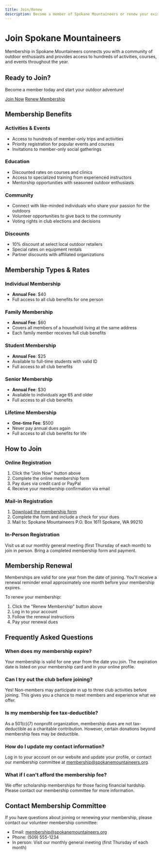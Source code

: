 ```yaml
---
title: Join/Renew
description: Become a member of Spokane Mountaineers or renew your existing membership
---
```


# Join Spokane Mountaineers

Membership in Spokane Mountaineers connects you with a community of outdoor enthusiasts and provides access to hundreds of activities, courses, and events throughout the year.

<div class="cta" style="margin-top: 2rem;">
  <h2>Ready to Join?</h2>
  <p>Become a member today and start your outdoor adventure!</p>
  <div class="cta-buttons">
    <a href="https://spokanemountaineers.org/membership/join" class="cta-button primary">Join Now</a>
    <a href="https://spokanemountaineers.org/membership/renew" class="cta-button secondary">Renew Membership</a>
  </div>
</div>

## Membership Benefits

### Activities & Events
- Access to hundreds of member-only trips and activities
- Priority registration for popular events and courses
- Invitations to member-only social gatherings

### Education
- Discounted rates on courses and clinics
- Access to specialized training from experienced instructors
- Mentorship opportunities with seasoned outdoor enthusiasts

### Community
- Connect with like-minded individuals who share your passion for the outdoors
- Volunteer opportunities to give back to the community
- Voting rights in club elections and decisions

### Discounts
- 10% discount at select local outdoor retailers
- Special rates on equipment rentals
- Partner discounts with affiliated organizations

## Membership Types & Rates

### Individual Membership
- **Annual Fee**: $40
- Full access to all club benefits for one person

### Family Membership
- **Annual Fee**: $60
- Covers all members of a household living at the same address
- Each family member receives full club benefits

### Student Membership
- **Annual Fee**: $25
- Available to full-time students with valid ID
- Full access to all club benefits

### Senior Membership
- **Annual Fee**: $30
- Available to individuals age 65 and older
- Full access to all club benefits

### Lifetime Membership
- **One-time Fee**: $500
- Never pay annual dues again
- Full access to all club benefits for life

## How to Join

### Online Registration
1. Click the "Join Now" button above
2. Complete the online membership form
3. Pay dues via credit card or PayPal
4. Receive your membership confirmation via email

### Mail-in Registration
1. [Download the membership form](assets/files/membership-form.pdf)
2. Complete the form and include a check for your dues
3. Mail to:
   Spokane Mountaineers
   P.O. Box 1611
   Spokane, WA 99210

### In-Person Registration
Visit us at our monthly general meeting (first Thursday of each month) to join in person. Bring a completed membership form and payment.

## Membership Renewal

Memberships are valid for one year from the date of joining. You'll receive a renewal reminder email approximately one month before your membership expires.

To renew your membership:
1. Click the "Renew Membership" button above
2. Log in to your account
3. Follow the renewal instructions
4. Pay your renewal dues

## Frequently Asked Questions

### When does my membership expire?
Your membership is valid for one year from the date you join. The expiration date is listed on your membership card and in your online profile.

### Can I try out the club before joining?
Yes! Non-members may participate in up to three club activities before joining. This gives you a chance to meet members and experience what we offer.

### Is my membership fee tax-deductible?
As a 501(c)(7) nonprofit organization, membership dues are not tax-deductible as a charitable contribution. However, certain donations beyond membership fees may be deductible.

### How do I update my contact information?
Log in to your account on our website and update your profile, or contact our membership committee at membership@spokanemountaineers.org.

### What if I can't afford the membership fee?
We offer scholarship memberships for those facing financial hardship. Please contact our membership committee for more information.

## Contact Membership Committee

If you have questions about joining or renewing your membership, please contact our volunteer membership committee:

- Email: membership@spokanemountaineers.org
- Phone: (509) 555-1234
- In person: Visit our monthly general meeting (first Thursday of each month)
